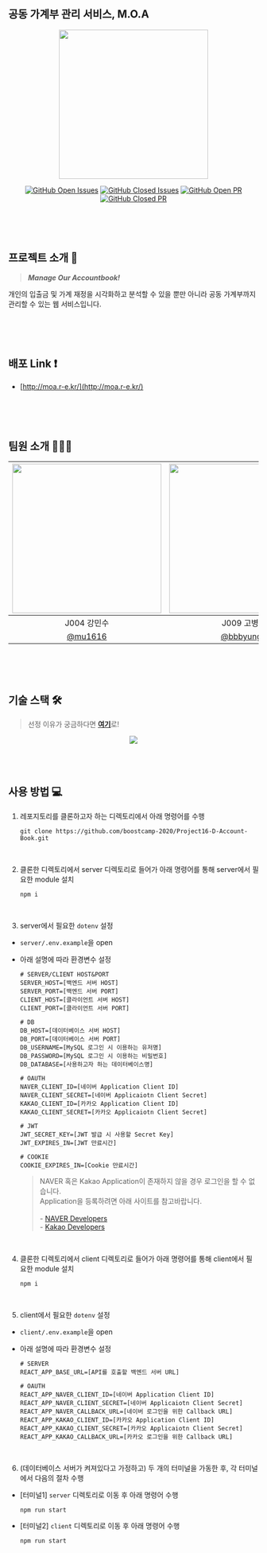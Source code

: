 ## 공동 가계부 관리 서비스, M.O.A

<div align="center">

<img src="https://i.imgur.com/7hUyD13.png" width=300/>

[![GitHub Open Issues](https://img.shields.io/github/issues-raw/boostcamp-2020/Project16-D-Account-Book?color=green)](https://github.com/boostcamp-2020/Project16-D-Account-Book/issues)
[![GitHub Closed Issues](https://img.shields.io/github/issues-closed-raw/boostcamp-2020/Project16-D-Account-Book?color=red)](https://github.com/boostcamp-2020/Project16-D-Account-Book/issues)
[![GitHub Open PR](https://img.shields.io/github/issues-pr-raw/boostcamp-2020/Project16-D-Account-Book?color=green)](https://github.com/boostcamp-2020/Project16-D-Account-Book/issues)
[![GitHub Closed PR](https://img.shields.io/github/issues-pr-closed-raw/boostcamp-2020/Project16-D-Account-Book?color=red)](https://github.com/boostcamp-2020/Project16-D-Account-Book/issues)

</div>
<br><br><br>

## 프로젝트 소개 💸

> **_Manage Our Accountbook!_**

개인의 입출금 및 가계 재정을 시각화하고 분석할 수 있을 뿐만 아니라 공동 가계부까지 관리할 수 있는 웹 서비스입니다.

<br><br><br>

## 배포 Link :exclamation:

- [http://moa.r-e.kr/](http://moa.r-e.kr/)

<br><br><br>

## 팀원 소개 👨🏻‍💻

| <img src="https://user-images.githubusercontent.com/26829633/99659625-76bc7f00-2aa4-11eb-8dd3-5e9999988e9e.png" width=300/> | <img src="https://i.imgur.com/317zpAr.jpg" width=300/> | <img src="https://i.imgur.com/NfOU5Jv.jpg" width=300/> | <img src="https://i.imgur.com/BXyyWrF.png" width=300/> |
| :-------------------------------------------------------------------------------------------------------------------------: | :----------------------------------------------------: | :----------------------------------------------------: | :----------------------------------------------------: |
|                                                         J004 강민수                                                         |                      J009 고병화                       |                      J045 김영근                       |                      J131\_윤현우                      |
|                                            [@mu1616](https://github.com/mu1616)                                             |        [@bbbyung2](https://github.com/bbbyung2)        |        [@lacomaco](https://github.com/lacomaco)        |         [@Mong-Gu](https://github.com/Mong-Gu)         |

<br><br><br>

## 기술 스택 🛠

> 선정 이유가 궁금하다면 [**여기**](https://www.notion.so/158a594255e243d396b841adeb329c35)로!

<div align="center">
  <img src="https://i.imgur.com/kdvp91a.png"/>
</div>
<br><br><br>

## 사용 방법 :computer:

1. 레포지토리를 클론하고자 하는 디렉토리에서 아래 명령어를 수행

   ```
   git clone https://github.com/boostcamp-2020/Project16-D-Account-Book.git
   ```

<br>

2. 클론한 디렉토리에서 server 디렉토리로 들어가 아래 명령어를 통해 server에서 필요한 module 설치

   ```
   npm i
   ```

<br>

3. server에서 필요한 `dotenv` 설정

- `server/.env.example`을 open
- 아래 설명에 따라 환경변수 설정

  ```
  # SERVER/CLIENT HOST&PORT
  SERVER_HOST=[백엔드 서버 HOST]
  SERVER_PORT=[백엔드 서버 PORT]
  CLIENT_HOST=[클라이언트 서버 HOST]
  CLIENT_PORT=[클라이언트 서버 PORT]

  # DB
  DB_HOST=[데이터베이스 서버 HOST]
  DB_PORT=[데이터베이스 서버 PORT]
  DB_USERNAME=[MySQL 로그인 시 이용하는 유저명]
  DB_PASSWORD=[MySQL 로그인 시 이용하는 비밀번호]
  DB_DATABASE=[사용하고자 하는 데이터베이스명]

  # OAUTH
  NAVER_CLIENT_ID=[네이버 Application Client ID]
  NAVER_CLIENT_SECRET=[네이버 Applicaiotn Client Secret]
  KAKAO_CLIENT_ID=[카카오 Application Client ID]
  KAKAO_CLIENT_SECRET=[카카오 Applicaiotn Client Secret]

  # JWT
  JWT_SECRET_KEY=[JWT 발급 시 사용할 Secret Key]
  JWT_EXPIRES_IN=[JWT 만료시간]

  # COOKIE
  COOKIE_EXPIRES_IN=[Cookie 만료시간]
  ```

  > NAVER 혹은 Kakao Application이 존재하지 않을 경우 로그인을 할 수 없습니다.<br>Application을 등록하려면 아래 사이트를 참고바랍니다.<br><br>- [NAVER Developers](https://developers.naver.com/apps/#/list)<br> - [Kakao Developers](https://developers.kakao.com/console/app)

<br>

4. 클론한 디렉토리에서 client 디렉토리로 들어가 아래 명령어를 통해 client에서 필요한 module 설치

   ```
   npm i
   ```

<br>

5. client에서 필요한 `dotenv` 설정

- `client/.env.example`을 open
- 아래 설명에 따라 환경변수 설정

  ```
  # SERVER
  REACT_APP_BASE_URL=[API를 호출할 백엔드 서버 URL]

  # OAUTH
  REACT_APP_NAVER_CLIENT_ID=[네이버 Application Client ID]
  REACT_APP_NAVER_CLIENT_SECRET=[네이버 Applicaiotn Client Secret]
  REACT_APP_NAVER_CALLBACK_URL=[네이버 로그인을 위한 Callback URL]
  REACT_APP_KAKAO_CLIENT_ID=[카카오 Application Client ID]
  REACT_APP_KAKAO_CLIENT_SECRET=[카카오 Applicaiotn Client Secret]
  REACT_APP_KAKAO_CALLBACK_URL=[카카오 로그인을 위한 Callback URL]
  ```

<br>

6. (데이터베이스 서버가 켜져있다고 가정하고) 두 개의 터미널을 가동한 후, 각 터미널에서 다음의 절차 수행

- [터미널1] `server` 디렉토리로 이동 후 아래 명령어 수행

  ```
  npm run start
  ```

- [터미널2] `client` 디렉토리로 이동 후 아래 명령어 수행
  ```
  npm run start
  ```
